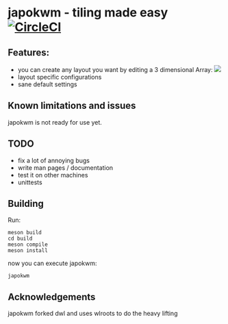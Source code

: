 # japokwm - tiling made easy [![CircleCI](https://circleci.com/gh/werererer/japokwm.svg?style=shield)](https://app.circleci.com/pipelines/github/werererer)

## Features:
- you can create any layout you want by editing a 3 dimensional Array:
![](edit_layout.gif)
- layout specific configurations
- sane default settings
## Known limitations and issues
japokwm is not ready for use yet.

## TODO
- fix a lot of annoying bugs
- write man pages / documentation
- test it on other machines
- unittests

## Building
Run:
```
meson build
cd build
meson compile
meson install
```
now you can execute japokwm:
```
japokwm
```
## Acknowledgements
japokwm forked dwl and uses wlroots to do the heavy lifting
